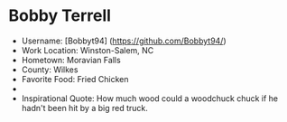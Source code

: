 # Bobby Terrell

* Username: [Bobbyt94] (https://github.com/Bobbyt94/)
* Work Location: Winston-Salem, NC
* Hometown: Moravian Falls
* County: Wilkes
* Favorite Food:  Fried Chicken
* 
* Inspirational Quote:  How much wood could a woodchuck chuck if he hadn't been hit by a big red truck.
